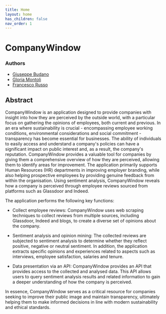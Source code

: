 ```yaml
---
title: Home
layout: home
has_children: false
nav_order: 1
---
```


# CompanyWindow

### Authors
- [Giuseppe Budano](mailto:giuseppe.budano@studio.unibo.it)
- [Gloria Montoli](mailto:gloria.montoli@studio.unibo.it)
- [Francesco Russo](mailto:francesco.russo60@studio.unibo.it)

## Abstract

CompanyWindow is an application designed to provide companies with insight into how they are perceived by the outside world, with a particular focus on gathering the opinions of employees, both current and previous. In an era where sustainability is crucial - encompassing employee working conditions, environmental considerations and social commitment - transparency has become essential for businesses. The ability of individuals to easily access and understand a company's policies can have a significant impact on public interest and, as a result, the company's reputation.
CompanyWindow provides a valuable tool for companies by giving them a comprehensive overview of how they are perceived, allowing them to identify areas for improvement. The application primarily supports Human Resources (HR) departments in improving employer branding, while also helping prospective employees by providing genuine feedback from within the organisation. Using sentiment analysis, CompanyWindow reveals how a company is perceived through employee reviews sourced from platforms such as Glassdoor and Indeed.

The application performs the following key functions: 

- Collect employee reviews: CompanyWindow uses web scraping techniques to collect reviews from multiple sources, including Glassdoor, Indeed and blogs, to create a diverse set of opinions about the company. 

- Sentiment analysis and opinion mining: The collected reviews are subjected to sentiment analysis to determine whether they reflect positive, negative or neutral sentiment. In addition, the application extracts specific opinions and experiences related to aspects such as interviews, employee satisfaction, salaries and tenure. 

- Data presentation via an API: CompanyWindow provides an API that provides access to the collected and analysed data. This API allows users to query sentiment analysis results and related information to gain a deeper understanding of how the company is perceived. 

In essence, CompanyWindow serves as a critical resource for companies seeking to improve their public image and maintain transparency, ultimately helping them to make informed decisions in line with modern sustainability and ethical standards. 

 